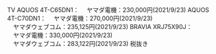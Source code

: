TV AQUOS 4T-C65DN1： 　ヤマダ電機：230,000円(2021/9/23) AQUOS  
4T-C70DN1： 　ヤマダ電機：270,000円(2021/9/23)  
　ヤマダウェブコム：235,125円(2021/9/23) BRAVIA XRJ75X90J：  
　ヤマダ電機：330,000円(2021/9/23)  
　ヤマダウェブコム：283,122円(2021/9/23) 税抜き